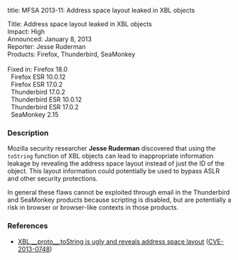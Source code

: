 title: MFSA 2013-11: Address space layout leaked in XBL objects

<p>
<span class="label">Title:</span>      Address space layout leaked in XBL objects<br/>
<span class="label">Impact:</span>     High<br/>
<span class="label">Announced:</span>  January 8, 2013<br/>
<span class="label">Reporter:</span>   Jesse Ruderman<br/>
<span class="label">Products:</span>   Firefox, Thunderbird, SeaMonkey<br/>
<br/>
<span class="label">Fixed in:</span>   Firefox 18.0<br/>
<span class="label">&#160;</span>      Firefox ESR 10.0.12<br/>
<span class="label">&#160;</span>      Firefox ESR 17.0.2<br/>
<span class="label">&#160;</span>      Thunderbird 17.0.2<br/>
<span class="label">&#160;</span>      Thunderbird ESR 10.0.12<br/>
<span class="label">&#160;</span>      Thunderbird ESR 17.0.2<br/>
<span class="label">&#160;</span>      SeaMonkey 2.15<br/>
</p>


<h3>Description</h3>

<p>Mozilla security researcher <strong>Jesse Ruderman</strong> discovered that using the <code>toString</code> function of XBL objects can lead to inappropriate information leakage by revealing the address space layout instead of just the ID of the object. This layout information could potentially be used to bypass ASLR and other security protections.
</p>

<p class="note">In general these flaws cannot be exploited through email in the Thunderbird and SeaMonkey products because scripting is disabled, but are potentially a risk in browser or browser-like contexts in those products.
</p>


<h3>References</h3>

<ul>
  <li><a href="https://bugzilla.mozilla.org/show_bug.cgi?id=806031">
      XBL.__proto__.toString is ugly and reveals address space layout</a> (<a href="http://cve.mitre.org/cgi-bin/cvename.cgi?name=CVE-2013-0748" class="ex-ref">CVE-2013-0748</a>)</li>
</ul>



